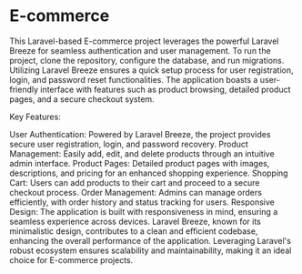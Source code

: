 # E-commerce
This Laravel-based E-commerce project leverages the powerful Laravel Breeze for seamless authentication and user management. To run the project, clone the repository, configure the database, and run migrations. Utilizing Laravel Breeze ensures a quick setup process for user registration, login, and password reset functionalities. The application boasts a user-friendly interface with features such as product browsing, detailed product pages, and a secure checkout system.

Key Features:

User Authentication: Powered by Laravel Breeze, the project provides secure user registration, login, and password recovery.
Product Management: Easily add, edit, and delete products through an intuitive admin interface.
Product Pages: Detailed product pages with images, descriptions, and pricing for an enhanced shopping experience.
Shopping Cart: Users can add products to their cart and proceed to a secure checkout process.
Order Management: Admins can manage orders efficiently, with order history and status tracking for users.
Responsive Design: The application is built with responsiveness in mind, ensuring a seamless experience across devices.
Laravel Breeze, known for its minimalistic design, contributes to a clean and efficient codebase, enhancing the overall performance of the application. Leveraging Laravel's robust ecosystem ensures scalability and maintainability, making it an ideal choice for E-commerce projects.

